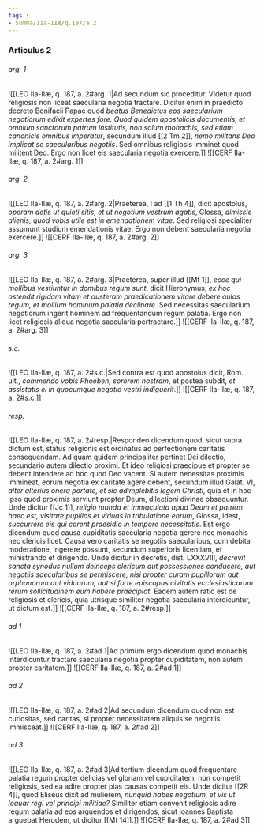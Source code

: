 ```yaml
---
tags : 
- Summa/IIa-IIæ/q.187/a.2
---
```


### Articulus 2

###### arg. 1
![[LEO IIa-IIæ, q. 187, a. 2#arg. 1|Ad secundum sic proceditur. Videtur quod religiosis non liceat saecularia negotia tractare. Dicitur enim in praedicto decreto Bonifacii Papae quod *beatus Benedictus eos saecularium negotiorum edixit expertes fore. Quod quidem apostolicis documentis, et omnium sanctorum patrum institutis, non solum monachis, sed etiam canonicis omnibus imperatur*, secundum illud [[2 Tm 2]], *nemo militans Deo implicat se saecularibus negotiis*. Sed omnibus religiosis imminet quod militent Deo. Ergo non licet eis saecularia negotia exercere.]]
![[CERF IIa-IIæ, q. 187, a. 2#arg. 1]]

###### arg. 2
![[LEO IIa-IIæ, q. 187, a. 2#arg. 2|Praeterea, I ad [[1 Th 4]], dicit apostolus, *operam detis ut quieti sitis, et ut negotium vestrum agatis*, Glossa, *dimissis alienis, quod vobis utile est in emendationem vitae*. Sed religiosi specialiter assumunt studium emendationis vitae. Ergo non debent saecularia negotia exercere.]]
![[CERF IIa-IIæ, q. 187, a. 2#arg. 2]]

###### arg. 3
![[LEO IIa-IIæ, q. 187, a. 2#arg. 3|Praeterea, super illud [[Mt 1]], *ecce qui mollibus vestiuntur in domibus regum sunt*, dicit Hieronymus, *ex hoc ostendit rigidam vitam et austeram praedicationem vitare debere aulas regum, et mollium hominum palatia declinare*. Sed necessitas saecularium negotiorum ingerit hominem ad frequentandum regum palatia. Ergo non licet religiosis aliqua negotia saecularia pertractare.]]
![[CERF IIa-IIæ, q. 187, a. 2#arg. 3]]

###### s.c.
![[LEO IIa-IIæ, q. 187, a. 2#s.c.|Sed contra est quod apostolus dicit, Rom. ult., *commendo vobis Phoeben, sororem nostram*, et postea subdit, *et assistatis ei in quocumque negotio vestri indiguerit*.]]
![[CERF IIa-IIæ, q. 187, a. 2#s.c.]]

###### resp.
![[LEO IIa-IIæ, q. 187, a. 2#resp.|Respondeo dicendum quod, sicut supra dictum est, status religionis est ordinatus ad perfectionem caritatis consequendam. Ad quam quidem principaliter pertinet Dei dilectio, secundario autem dilectio proximi. Et ideo religiosi praecipue et propter se debent intendere ad hoc quod Deo vacent. Si autem necessitas proximis immineat, eorum negotia ex caritate agere debent, secundum illud Galat. VI, *alter alterius onera portate, et sic adimplebitis legem Christi*, quia et in hoc ipso quod proximis serviunt propter Deum, dilectioni divinae obsequuntur. Unde dicitur [[Jc 1]], *religio munda et immaculata apud Deum et patrem haec est, visitare pupillos et viduas in tribulatione eorum*, Glossa, idest, *succurrere eis qui carent praesidio in tempore necessitatis*. Est ergo dicendum quod causa cupiditatis saecularia negotia gerere nec monachis nec clericis licet. Causa vero caritatis se negotiis saecularibus, cum debita moderatione, ingerere possunt, secundum superioris licentiam, et ministrando et dirigendo. Unde dicitur in decretis, dist. LXXXVIII, *decrevit sancta synodus nullum deinceps clericum aut possessiones conducere, aut negotiis saecularibus se permiscere, nisi propter curam pupillorum aut orphanorum aut viduarum, aut si forte episcopus civitatis ecclesiasticarum rerum sollicitudinem eum habere praecipiat*. Eadem autem ratio est de religiosis et clericis, quia utrisque similiter negotia saecularia interdicuntur, ut dictum est.]]
![[CERF IIa-IIæ, q. 187, a. 2#resp.]]

###### ad 1
![[LEO IIa-IIæ, q. 187, a. 2#ad 1|Ad primum ergo dicendum quod monachis interdicuntur tractare saecularia negotia propter cupiditatem, non autem propter caritatem.]]
![[CERF IIa-IIæ, q. 187, a. 2#ad 1]]

###### ad 2
![[LEO IIa-IIæ, q. 187, a. 2#ad 2|Ad secundum dicendum quod non est curiositas, sed caritas, si propter necessitatem aliquis se negotiis immisceat.]]
![[CERF IIa-IIæ, q. 187, a. 2#ad 2]]

###### ad 3
![[LEO IIa-IIæ, q. 187, a. 2#ad 3|Ad tertium dicendum quod frequentare palatia regum propter delicias vel gloriam vel cupiditatem, non competit religiosis, sed ea adire propter pias causas competit eis. Unde dicitur [[2R 4]], quod Eliseus dixit ad mulierem, *nunquid habes negotium, et vis ut loquar regi vel principi militiae?* Similiter etiam convenit religiosis adire regum palatia ad eos arguendos et dirigendos, sicut Ioannes Baptista arguebat Herodem, ut dicitur [[Mt 14]].]]
![[CERF IIa-IIæ, q. 187, a. 2#ad 3]]

